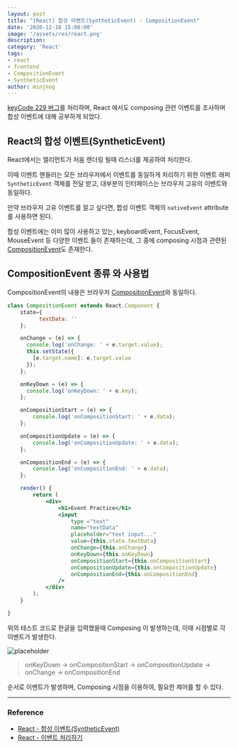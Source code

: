 ```yaml
---
layout: post
title: "[React] 합성 이벤트(SyntheticEvent) - CompositionEvent"
date: '2020-12-18 15:00:00'
image: '/assets/res/react.png'
description: 
category: 'React'
tags:
- react
- frontend
- CompositionEvent
- SyntheticEvent
author: minjnug
---
```


[keyCode 229 버그]('../../../Web/2020-12-15-IME-keyCode-229-issue.md)를 처리하며, React 에서도 composing 관련 이벤트를 조사하며 합성 이벤트에 대해 공부하게 되었다.

## React의 합성 이벤트(SyntheticEvent)

React에서는 엘리먼트가 처음 렌더링 될때 리스너를 제공하여 처리한다.

이때 이벤트 핸들러는 모든 브라우저에서 이벤트를 동일하게 처리하기 위한 이벤트 래퍼 `SyntheticEvent` 객체를 전달 받고, 대부분의 인터페이스는 브라우저 고유의 이벤트와 동일하다.

만약 브라우저 고유 이벤트를 알고 싶다면, 합성 이벤트 객체의 `nativeEvent` attribute를 사용하면 된다.

합성 이벤트에는 이미 많이 사용하고 있는, keyboardEvent, FocusEvent, MouseEvent 등 다양한 이벤트 들이 존재하는데, 그 중에 composing 시점과 관련된 [CompositionEvent](https://ko.reactjs.org/docs/events.html#composition-events)도 존재한다.


## CompositionEvent 종류 와 사용법

CompositionEvent의 내용은 브라우저 [CompositionEvent](https://developer.mozilla.org/en-US/docs/Web/API/CompositionEvent)와 동일하다.

```jsx
class CompositionEvent extends React.Component {
    state={
          textData: ''
    };

    onChange = (e) => {
      console.log('onChange: ' + e.target.value);
      this.setState({
      	[e.target.name]: e.target.value
      });
    };

    onKeyDown = (e) => {
      console.log('onKeyDown: ' + e.key);
    };

    onCompositionStart = (e) => {
        console.log('onCompositionStart: ' + e.data);
    };

    onCompositionUpdate = (e) => {
        console.log('onCompositionUpdate: ' + e.data);
    };

    onCompositionEnd = (e) => {
        console.log('onCompositionEnd: ' + e.data);
    };

    render() {
        return (
            <div>
                <h1>Event Practice</h1>   
                <input
                    type ="text"
                    name="textData"
                    placeholder="text input..."
                    value={this.state.textData}
                    onChange={this.onChange}
                    onKeyDown={this.onKeyDown}
                    onCompositionStart={this.onCompositionStart}
                    onCompositionUpdate={this.onCompositionUpdate}
                    onCompositionEnd={this.onCompositionEnd}
                />  
            </div>
        );
    }

}
```

위의 테스트 코드로 한글을 입력했을때 Composing 이 발생하는데, 이때 시점별로 각 이벤트가 발생한다.

![placeholder](../assets/res/react/compositionEvent_Test.png "Medium example image")

>onKeyDown -> onCompositionStart -> onCompositionUpdate -> onChange -> onCompositionEnd 

순서로 이벤트가 발생하며, Composing 시점을 이용하여, 필요한 제어를 할 수 있다.

-----
### Reference
- <a href="https://ko.reactjs.org/docs/events.html">React - 합성 이벤트(SyntheticEvent)</a>
- <a href="https://ko.reactjs.org/docs/handling-events.html">React - 이벤트 처리하기</a>